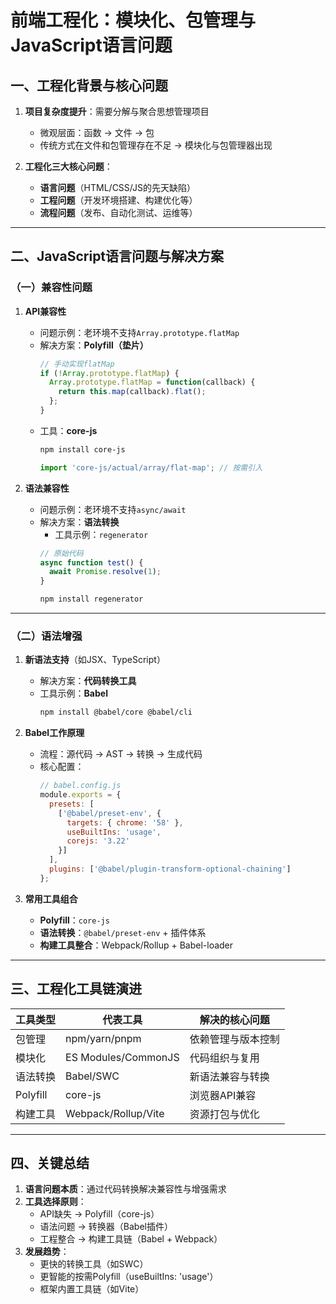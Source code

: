 # 前端工程化：模块化、包管理与JavaScript语言问题

## 一、工程化背景与核心问题
1. **项目复杂度提升**：需要分解与聚合思想管理项目
   - 微观层面：函数 → 文件 → 包
   - 传统方式在文件和包管理存在不足 → 模块化与包管理器出现

2. **工程化三大核心问题**：
   - **语言问题**（HTML/CSS/JS的先天缺陷）
   - **工程问题**（开发环境搭建、构建优化等）
   - **流程问题**（发布、自动化测试、运维等）

---

## 二、JavaScript语言问题与解决方案

### （一）兼容性问题
1. **API兼容性**
   - 问题示例：老环境不支持`Array.prototype.flatMap`
   - 解决方案：**Polyfill（垫片）**
     ```javascript
     // 手动实现flatMap
     if (!Array.prototype.flatMap) {
       Array.prototype.flatMap = function(callback) {
         return this.map(callback).flat();
       };
     }
     ```
   - 工具：**core-js**
     ```bash
     npm install core-js
     ```
     ```javascript
     import 'core-js/actual/array/flat-map'; // 按需引入
     ```

2. **语法兼容性**
   - 问题示例：老环境不支持`async/await`
   - 解决方案：**语法转换**
     - 工具示例：`regenerator`
     ```javascript
     // 原始代码
     async function test() {
       await Promise.resolve(1);
     }
     ```
     ```bash
     npm install regenerator
     ```

---

### （二）语法增强
1. **新语法支持**（如JSX、TypeScript）
   - 解决方案：**代码转换工具**
   - 工具示例：**Babel**
     ```bash
     npm install @babel/core @babel/cli
     ```

2. **Babel工作原理**
   - 流程：源代码 → AST → 转换 → 生成代码
   - 核心配置：
     ```javascript
     // babel.config.js
     module.exports = {
       presets: [
         ['@babel/preset-env', {
           targets: { chrome: '58' },
           useBuiltIns: 'usage',
           corejs: '3.22'
         }]
       ],
       plugins: ['@babel/plugin-transform-optional-chaining']
     };
     ```

3. **常用工具组合**
   - **Polyfill**：`core-js`
   - **语法转换**：`@babel/preset-env` + 插件体系
   - **构建工具整合**：Webpack/Rollup + Babel-loader

---

## 三、工程化工具链演进
| 工具类型       | 代表工具              | 解决的核心问题               |
|----------------|-----------------------|------------------------------|
| 包管理         | npm/yarn/pnpm         | 依赖管理与版本控制           |
| 模块化         | ES Modules/CommonJS   | 代码组织与复用               |
| 语法转换       | Babel/SWC             | 新语法兼容与转换             |
| Polyfill       | core-js               | 浏览器API兼容                |
| 构建工具       | Webpack/Rollup/Vite   | 资源打包与优化               |

---

## 四、关键总结
1. **语言问题本质**：通过代码转换解决兼容性与增强需求
2. **工具选择原则**：
   - API缺失 → Polyfill（core-js）
   - 语法问题 → 转换器（Babel插件）
   - 工程整合 → 构建工具链（Babel + Webpack）
3. **发展趋势**：
   - 更快的转换工具（如SWC）
   - 更智能的按需Polyfill（useBuiltIns: 'usage'）
   - 框架内置工具链（如Vite）